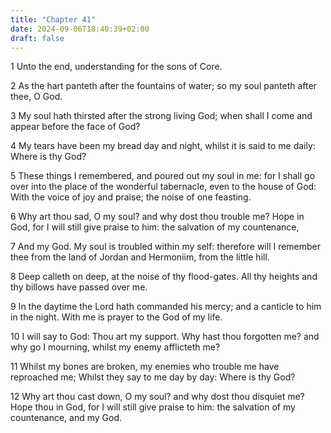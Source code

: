 ```yaml
---
title: "Chapter 41"
date: 2024-09-06T18:40:39+02:00
draft: false
---
```




1 Unto the end, understanding for the sons of Core.

2 As the hart panteth after the fountains of water; so my soul panteth after thee, O God.

3 My soul hath thirsted after the strong living God; when shall I come and appear before the face of God?

4 My tears have been my bread day and night, whilst it is said to me daily: Where is thy God?

5 These things I remembered, and poured out my soul in me: for I shall go over into the place of the wonderful tabernacle, even to the house of God: With the voice of joy and praise; the noise of one feasting.

6 Why art thou sad, O my soul? and why dost thou trouble me? Hope in God, for I will still give praise to him: the salvation of my countenance,

7 And my God. My soul is troubled within my self: therefore will I remember thee from the land of Jordan and Hermoniim, from the little hill.

8 Deep calleth on deep, at the noise of thy flood-gates. All thy heights and thy billows have passed over me.

9 In the daytime the Lord hath commanded his mercy; and a canticle to him in the night. With me is prayer to the God of my life.

10 I will say to God: Thou art my support. Why hast thou forgotten me? and why go I mourning, whilst my enemy afflicteth me?

11 Whilst my bones are broken, my enemies who trouble me have reproached me; Whilst they say to me day by day: Where is thy God?

12 Why art thou cast down, O my soul? and why dost thou disquiet me? Hope thou in God, for I will still give praise to him: the salvation of my countenance, and my God.

